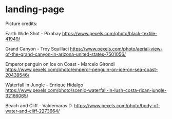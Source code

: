 # landing-page

Picture credits:

Earth Wide Shot - Pixabay
https://www.pexels.com/photo/black-textile-41949/

Grand Canyon - 
Troy Squillaci
https://www.pexels.com/photo/aerial-view-of-the-grand-canyon-in-arizona-united-states-7501056/

Emperor penguin on Ice on Coast - Marcelo Girondi
https://www.pexels.com/photo/emperor-penguin-on-ice-on-sea-coast-20439546/

Waterfall in Jungle - 
Enrique Hidalgo
https://www.pexels.com/photo/scenic-waterfall-in-lush-costa-rican-jungle-32166065/

Beach and Cliff - Valdemaras D.
https://www.pexels.com/photo/body-of-water-and-cliff-2273664/